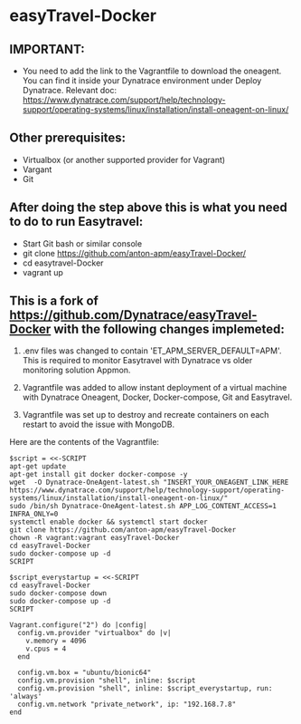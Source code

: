 # easyTravel-Docker

## IMPORTANT:
- You need to add the link to the Vagrantfile to download the oneagent. You can find it inside your Dynatrace environment under Deploy Dynatrace. Relevant doc:
 https://www.dynatrace.com/support/help/technology-support/operating-systems/linux/installation/install-oneagent-on-linux/

## Other prerequisites:
- Virtualbox (or another supported provider for Vagrant)
- Vargant
- Git

## After doing the step above this is what you need to do to run Easytravel:
- Start Git bash or similar console
- git clone https://github.com/anton-apm/easyTravel-Docker/
- cd easytravel-Docker
- vagrant up

## This is a fork of https://github.com/Dynatrace/easyTravel-Docker with the following changes implemeted:

1. .env files was changed to contain 'ET_APM_SERVER_DEFAULT=APM'. This is required to monitor Easytravel with Dynatrace vs older  monitoring solution Appmon.

2. Vagrantfile was added to allow instant deployment of a virtual machine with Dynatrace Oneagent, Docker, Docker-compose, Git and Easytravel. 

3. Vagrantfile was set up to destroy and recreate containers on each restart to avoid the issue with MongoDB.



Here are the contents of the Vagrantfile:
```
$script = <<-SCRIPT
apt-get update
apt-get install git docker docker-compose -y
wget  -O Dynatrace-OneAgent-latest.sh "INSERT_YOUR_ONEAGENT_LINK_HERE https://www.dynatrace.com/support/help/technology-support/operating-systems/linux/installation/install-oneagent-on-linux/"
sudo /bin/sh Dynatrace-OneAgent-latest.sh APP_LOG_CONTENT_ACCESS=1 INFRA_ONLY=0
systemctl enable docker && systemctl start docker
git clone https://github.com/anton-apm/easyTravel-Docker
chown -R vagrant:vagrant easyTravel-Docker
cd easyTravel-Docker
sudo docker-compose up -d
SCRIPT

$script_everystartup = <<-SCRIPT
cd easyTravel-Docker
sudo docker-compose down
sudo docker-compose up -d
SCRIPT

Vagrant.configure("2") do |config|
  config.vm.provider "virtualbox" do |v|
    v.memory = 4096
    v.cpus = 4
  end

  config.vm.box = "ubuntu/bionic64"
  config.vm.provision "shell", inline: $script
  config.vm.provision "shell", inline: $script_everystartup, run: 'always'
  config.vm.network "private_network", ip: "192.168.7.8"
end
```
